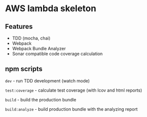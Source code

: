 # AWS lambda skeleton


## Features

* TDD (mocha, chai)
* Webpack
* Webpack Bundle Analyzer
* Sonar compatible code coverage calculation


## npm scripts

`dev` - run TDD development (watch mode)

`test:coverage` - calculate test coverage (with lcov and html reports)

`build` - build the production bundle

`build:analyze` - build production bundle with the analyzing report
